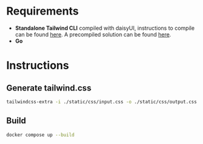 # Requirements

- **Standalone Tailwind CLI** compiled with daisyUI, instructions to compile can be found [here](https://github.com/tailwindlabs/tailwindcss/discussions/12294#discussioncomment-8268378). A precompiled solution can be found [here](https://github.com/dobicinaitis/tailwind-cli-extra).
- **Go**

# Instructions

## Generate tailwind.css

```sh
tailwindcss-extra -i ./static/css/input.css -o ./static/css/output.css --watch
```

## Build

```sh
docker compose up --build
```
